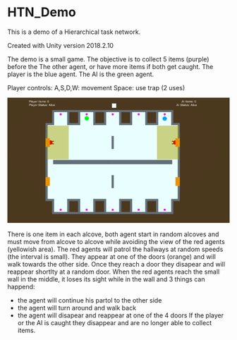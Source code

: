 # HTN_Demo
This is a demo of a Hierarchical task network.

Created with Unity version 2018.2.10 

The demo is a small game. The objective is to collect 5 items (purple) before the The other agent, or have more items if both get caught. 
The player is the blue agent.
The AI is the green agent.

Player controls:
A,S,D,W: movement
Space: use trap (2 uses)


![alt text](https://github.com/PierrC/HTN-Demo/blob/master/HTNDemoPicture1.png)


There is one item in each alcove, both agent start in random alcoves and must move from alcove to alcove while avoiding the view of
the red agents (yellowish area).
The red agents will patrol the hallways at random speeds (the interval is small). They appear at one of the doors (orange) and will walk towards the other side. Once they reach a door they disapear and will reappear shortlty at a random door.
When the red agents reach the small wall in the middle, it loses its sight while in the wall and 3 things can happend:
  - the agent will continue his partol to the other side
  - the agent will turn around and walk back
  - the agent will disapear and reappear at one of the 4 doors
If the player or the AI is caught they disappear and are no longer able to collect items.
